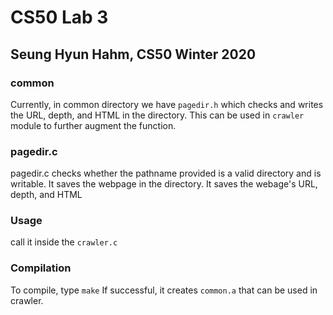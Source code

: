 # CS50 Lab 3
## Seung Hyun Hahm, CS50 Winter 2020

### common

Currently, in common directory we have `pagedir.h` which checks and writes the URL, depth, and HTML in the directory. 
This can be used in `crawler` module to further augment the function.  

### pagedir.c
pagedir.c checks whether the pathname provided is a valid directory and is writable. 
It saves the webpage in the directory.
It saves the webage's URL, depth, and HTML

### Usage
call it inside the `crawler.c`

### Compilation

To compile, type `make` 
If successful, it creates `common.a` that can be used in crawler. 

